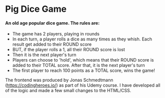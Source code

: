 Pig Dice Game
==============

#### An old age popular dice game. The rules are:

- The game has 2 players, playing in rounds
- In each turn, a player rolls a dice as many times as they whish. Each result get added to their ROUND score
- BUT, if the player rolls a 1, all their ROUND score is lost
- Then it is the next player's turn
- Players can choose to 'hold', which means that their ROUND score is added to their TOTAL score. After that, it is 
  the next player's turn
- The first player to reach 100 points as a TOTAL score, wins the game!

The frontend was produced by Jonas Schmedtmann (https://codingheroes.io/) as part of his Udemy course. I have developed all of the logic and made a few small changes to the HTML/CSS.
